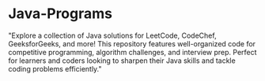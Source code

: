 # Java-Programs
"Explore a collection of Java solutions for LeetCode, CodeChef, GeeksforGeeks, and more! This repository features well-organized code for competitive programming, algorithm challenges, and interview prep. Perfect for learners and coders looking to sharpen their Java skills and tackle coding problems efficiently."
